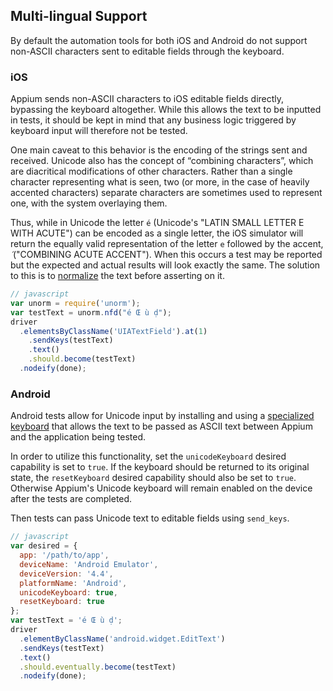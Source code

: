 ## Multi-lingual Support

By default the automation tools for both iOS and Android do not support non-ASCII
characters sent to editable fields through the keyboard.

### iOS

Appium sends non-ASCII characters to iOS editable fields directly, bypassing the
keyboard altogether. While this allows the text to be inputted in tests, it should
be kept in mind that any business logic triggered by keyboard input will therefore
not be tested.

One main caveat to this behavior is the encoding of the strings sent and received.
Unicode also has the concept of “combining characters”, which are diacritical
modifications of other characters. Rather than a single character representing
what is seen, two (or more, in the case of heavily accented characters) separate
characters are sometimes used to represent one, with the system overlaying them.

Thus, while in Unicode the letter `é` (Unicode's "LATIN SMALL LETTER E WITH ACUTE")
can be encoded as a single letter, the iOS simulator will return the equally
valid representation of the letter `e` followed by the accent, `́` ("COMBINING
ACUTE ACCENT"). When this occurs a test may be reported but the expected
and actual results will look exactly the same. The solution to this is to
[normalize](http://www.unicode.org/faq/normalization.html) the text before asserting
on it.

```javascript
// javascript
var unorm = require('unorm');
var testText = unorm.nfd("é Œ ù ḍ");
driver
  .elementsByClassName('UIATextField').at(1)
    .sendKeys(testText)
    .text()
    .should.become(testText)
  .nodeify(done);
```

### Android

Android tests allow for Unicode input by installing and using a [specialized
keyboard](https://github.com/appium/io.appium.android.ime) that allows the text
to be passed as ASCII text between Appium and the application being tested.

In order to utilize this functionality, set the `unicodeKeyboard` desired capability
is set to `true`. If the keyboard should be returned to its original state, the
`resetKeyboard` desired capability should also be set to `true`. Otherwise Appium's
Unicode keyboard will remain enabled on the device after the tests are completed.

Then tests can pass Unicode text to editable fields using `send_keys`.

```javascript
// javascript
var desired = {
  app: '/path/to/app',
  deviceName: 'Android Emulator',
  deviceVersion: '4.4',
  platformName: 'Android',
  unicodeKeyboard: true,
  resetKeyboard: true
};
var testText = 'é Œ ù ḍ';
driver
  .elementByClassName('android.widget.EditText')
  .sendKeys(testText)
  .text()
  .should.eventually.become(testText)
  .nodeify(done);
```
